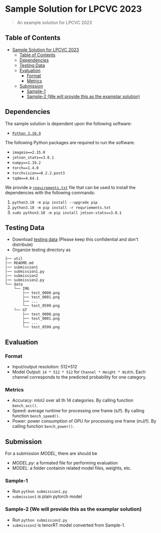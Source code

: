 # Sample Solution for LPCVC 2023

> An example solution for LPCVC 2023

## Table of Contents

- [Sample Solution for LPCVC 2023](#sample-solution-for-lpcvc-2023)
  - [Table of Contents](#table-of-contents)
  - [Dependencies](#dependencies)
  - [Testing Data](#testing-data)
  - [Evaluation](#evaluation)
    - [Format](#format)
    - [Metrics](#metrics)
  - [Submission](#submission)
    - [Sample-1](#sample-1)
    - [Sample-2 (We will provide this as the examplar solution)](#sample-2-we-will-provide-this-as-the-examplar-solution)

## Dependencies

The sample solution is dependent upon the following software:

- [`Python 3.10.9`](https://www.python.org/downloads/release/python-3109/)

The following Python packages are required to run the software:

- `imageio==2.15.0`
- `jetson_stats==3.0.1`
- `numpy==1.19.2`
- `torch==1.4.0`
- `torchvision==0.2.2.post3`
- `tqdm==4.64.1`

We provide a [`requirements.txt`](requirements.txt) file that can be used to
install the dependencies with the following commands:

1. `python3.10 -m pip install --upgrade pip`
1. `python3.10 -m pip install -r requriements.txt`
1. `sudo python3.10 -m pip install jetson-stats==3.0.1`

## Testing Data

- Download
  [testing data](https://drive.google.com/file/d/1cXHE2TKSqbl4u1haTGhBhwcUkt_RUhsl/view?usp=share_link)
  (Please keep this confidential and don't distribute)
- Organize testing directory as

```shell
├── util
|── README.md
|── submission1
|── submission1.py
|── submission2
|── submission2.py
└── data
    └── IMG
        ├── test_0000.png
        ├── test_0001.png
        ├── ...
        └── test_0599.png
    └── GT
        ├── test_0000.png
        ├── test_0001.png
        ├── ...
        └── test_0599.png
```

## Evaluation

### Format

- Input/output resolution: 512\*512
- Model Output: `14 * 512 * 512` for `Channel * Height * Width`. Each channel
  corresponds to the predicted probability for one category.

### Metrics

- Accuracy: mIoU over all th 14 categories. By calling function `bench_acc()`.
- Speed: average runtime for processing one frame (s/f). By calling function
  `bench_speed()`.
- Power: power consumption of GPU for processing one frame (mJ/f). By calling
  function `bench_power()`.

## Submission

For a submission *MODEL*, there are should be

- *MODEL.py*: a formated file for performing evaluation
- *MODEL*: a folder containin related model files, weights, etc.

### Sample-1

- Run `python submission1.py`
- `submission1` is plain pytorch model

### Sample-2 (We will provide this as the examplar solution)

- Run `python submission2.py`
- `submission2` is tenorRT model converted from Sample-1.
